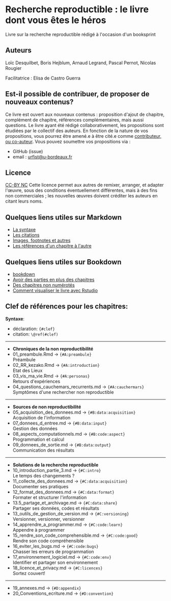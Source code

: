 # Recherche reproductible : le livre dont vous êtes le héros
Livre sur la recherche reproductible rédigé à l'occasion d'un booksprint

## Auteurs
Loïc Desquilbet, Boris Hejblum, Arnaud Legrand, Pascal Pernot, Nicolas Rougier

Facilitatrice : Elisa de Castro Guerra

## Est-il possible de contribuer, de proposer de nouveaux contenus? 
Ce livre est ouvert aux nouveaux contenus : proposition d'ajout de chapitre, complément de chapitre, références complémentaires, mais aussi questions.
Le livre ayant été rédigé collaborativement, les propositions sont étudiées par le collectif des auteurs. 
En fonction de la nature de vos propositions, vous pourrez être amené.e à être cité.e comme [contributeur, ou co-auteur](https://publicationethics.org/authorship). 
Vous pouvez soumettre vos propositions via :
- GitHub (issue)
- email : urfist@u-bordeaux.fr

## Licence
[CC-BY NC](https://creativecommons.org/licenses/by-nc/4.0/)
Cette licence permet aux autres de remixer, arranger, et adapter l'œuvre, sous des conditions éventuellement différentes, mais à des fins non commerciales ; les nouvelles œuvres doivent créditer les auteurs en citant leurs noms. 

## Quelques liens utiles sur Markdown
- [La syntaxe](https://guides.github.com/features/mastering-markdown/)
- [Les citations](https://rmarkdown.rstudio.com/authoring_bibliographies_and_citations.html)
- [Images, footnotes et autres](https://github.com/fletcher/MultiMarkdown/wiki/MultiMarkdown-Syntax-Guide)
- [Les références d'un chapitre à l'autre](https://bookdown.org/yihui/bookdown/cross-references.html)

## Quelques liens utiles sur Bookdown
- [bookdown](https://bookdown.org/)
- [Avoir des parties en plus des chapitres](https://github.com/rstudio/bookdown/issues/221)
- [Des chapitres non numérotés](https://github.com/rstudio/bookdown/issues/218)
- [Comment visualiser le livre avec Rstudio](https://bookdown.org/home/about/)


## Clef de références pour les chapitres:

**Syntaxe**:

* déclaration: `{#clef}`
* citation:    `\@ref(#clef)`

---
* **Chroniques de la non reproductibilité**
* 01_preambule.Rmd                      -> `{#A:preambule}`  
  Préambule
* 02_RR_kezako.Rmd                      -> `{#A:introduction}`  
  Etat des Lieux
* 03_vis_ma_vie.Rmd                     -> `{#A:personas}`  
  Retours d'expériences
* 04_questions_cauchemars_recurrents.md -> `{#A:cauchermars}`  
  Symptômes d'une rechercher non reproductible

---

* **Sources de non reproductibilité**
* 05_acquisition_des_donnees.md      -> `{#B:data:acquisition}`  
  Acquisition de l'information
* 07_donnees_d_entree.md             -> `{#B:data:input}`  
  Gestion des données
* 08_aspects_computationnels.md      -> `{#B:code:aspect}`  
  Programmation et calcul
* 09_donnees_de_sortie.md            -> `{#B:data:output}`  
  Communication des résultats

---

* **Solutions de la recherche reproductible**
* 10_introduction_partie_3.md          -> `{#C:intro}`  
  Le temps des changements ?
* 11_collecte_des_donnees.md           -> `{#C:data:acquisition}`  
  Documenter ses pratiques
* 12_format_des_donnees.md             -> `{#C:data:format}`  
  Formater et structurer l'information
* 13.5_partage_et_archivage.md         -> `{#C:data:share}`  
  Partager ses données, codes et résultats
* 13_outils_de_gestion_de_version.md   -> `{#C:versioning}`  
  Versionner, versionner, versionner 
* 14_apprendre_a_programmer.md         -> `{#C:code:learn}`  
  Appendre à programmer
* 15_rendre_son_code_comprehensible.md -> `{#C:code:good}`  
  Rendre son code compréhensible
* 16_eviter_les_bugs.md                -> `{#C:code:bugs}`  
  Chasser les erreurs de programmation
* 17_environnement_logiciel.md         -> `{#C:code:env}`  
  Identifier et partager son environnement
* 18_licence_et_privacy.md             -> `{#C:licences}`  
  Sortez couvert!

---

* 19_annexes.md                        -> `{#D:appendix}`  
* 20_Conventions_ecriture.md           -> `{#D:convention}`
  
